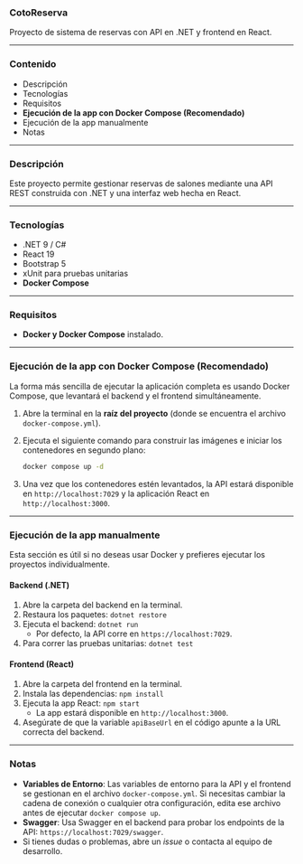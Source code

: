### CotoReserva

Proyecto de sistema de reservas con API en .NET y frontend en React.

-----

### Contenido

  - Descripción
  - Tecnologías
  - Requisitos
  - **Ejecución de la app con Docker Compose (Recomendado)**
  - Ejecución de la app manualmente
  - Notas

-----

### Descripción

Este proyecto permite gestionar reservas de salones mediante una API REST construida con .NET y una interfaz web hecha en React.

-----

### Tecnologías

  - .NET 9 / C\#
  - React 19
  - Bootstrap 5
  - xUnit para pruebas unitarias
  - **Docker Compose**

-----

### Requisitos

  - **Docker y Docker Compose** instalado.

-----

### Ejecución de la app con Docker Compose (Recomendado)

La forma más sencilla de ejecutar la aplicación completa es usando Docker Compose, que levantará el backend y el frontend simultáneamente.

1.  Abre la terminal en la **raíz del proyecto** (donde se encuentra el archivo `docker-compose.yml`).

2.  Ejecuta el siguiente comando para construir las imágenes e iniciar los contenedores en segundo plano:

    ```bash
    docker compose up -d
    ```

3.  Una vez que los contenedores estén levantados, la API estará disponible en `http://localhost:7029` y la aplicación React en `http://localhost:3000`.

-----

### Ejecución de la app manualmente

Esta sección es útil si no deseas usar Docker y prefieres ejecutar los proyectos individualmente.

#### Backend (.NET)

1.  Abre la carpeta del backend en la terminal.
2.  Restaura los paquetes:
    `dotnet restore`
3.  Ejecuta el backend:
    `dotnet run`
      * Por defecto, la API corre en `https://localhost:7029`.
4.  Para correr las pruebas unitarias:
    `dotnet test`

#### Frontend (React)

1.  Abre la carpeta del frontend en la terminal.
2.  Instala las dependencias:
    `npm install`
3.  Ejecuta la app React:
    `npm start`
      * La app estará disponible en `http://localhost:3000`.
4.  Asegúrate de que la variable `apiBaseUrl` en el código apunte a la URL correcta del backend.

-----

### Notas

  - **Variables de Entorno**: Las variables de entorno para la API y el frontend se gestionan en el archivo `docker-compose.yml`. Si necesitas cambiar la cadena de conexión o cualquier otra configuración, edita ese archivo antes de ejecutar `docker compose up`.
  - **Swagger**: Usa Swagger en el backend para probar los endpoints de la API: `https://localhost:7029/swagger`.
  - Si tienes dudas o problemas, abre un *issue* o contacta al equipo de desarrollo.
 